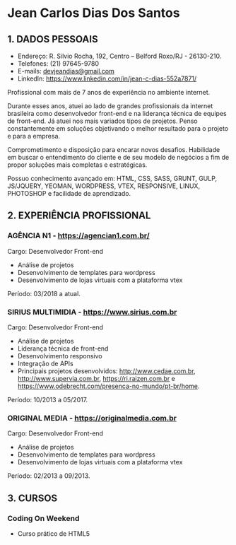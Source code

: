 # Jean Carlos Dias Dos Santos

## 1. DADOS PESSOAIS

- Endereço: R. Silvio Rocha, 192, Centro – Belford Roxo/RJ - 26130-210.
- Telefones: (21) 97645-9780
- E-mails: devjeandias@gmail.com
- LinkedIn: https://www.linkedin.com/in/jean-c-dias-552a7871/

Profissional com mais de 7 anos de experiência no ambiente internet. 

Durante esses anos, atuei ao lado de grandes profissionais da internet brasileira como desenvolvedor front-end e na liderança técnica de equipes de front-end. Já atuei nos mais variados tipos de projetos. Penso constantemente em soluções objetivando o melhor resultado para o projeto e para a empresa. 

Comprometimento e disposição para encarar novos desafios. Habilidade em buscar o entendimento do cliente e de seu modelo de negócios a fim de propor soluções mais completas e estratégicas.

Possuo conhecimento avançado em: HTML, CSS, SASS, GRUNT, GULP, JS/JQUERY, YEOMAN, WORDPRESS, VTEX, RESPONSIVE, LINUX, PHOTOSHOP e facilidade de aprendizado.

## 2. EXPERIÊNCIA PROFISSIONAL

### AGÊNCIA N1 - https://agencian1.com.br/
Cargo: Desenvolvedor Front-end
-  Análise de projetos
-  Desenvolvimento de templates para wordpress
-  Desenvolvimento de lojas virtuais com a plataforma vtex

Período: 03/2018 a atual.

### SIRIUS MULTIMIDIA - https://www.sirius.com.br
Cargo: Desenvolvedor Front-end
-  Análise de projetos
-  Liderança técnica de front-end
-  Desenvolvimento responsivo
-  Integração de APIs
-  Principais projetos desenvolvidos: http://www.cedae.com.br, http://www.supervia.com.br, https://ri.raizen.com.br e https://www.odebrecht.com/presenca-no-mundo/pt-br/home.

Período: 10/2013 a 05/2017.

### ORIGINAL MEDIA - https://originalmedia.com.br
Cargo: Desenvolvedor Front-end
-  Análise de projetos
-  Desenvolvimento de templates para wordpress
-  Desenvolvimento de lojas virtuais com a plataforma vtex

Período: 02/2013 a 09/2013.

## 3. CURSOS

### Coding On Weekend
- Curso prático de HTML5
